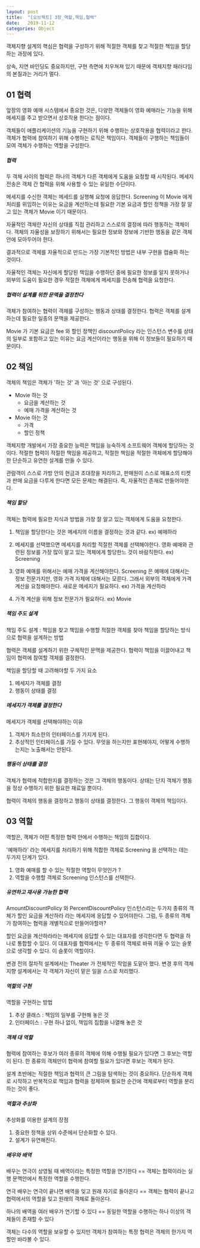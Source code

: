 ```yaml
---
layout: post
title:  "[오브젝트] 3장_역할,책임,협력"
date:   2019-11-12
categories: Object
---
```


객체지향 설계의 핵심은 협력을 구성하기 위해 적절한 객체를 찾고 적절한 책임을 할당하는 과정에 있다. 

상속, 지연 바인딩도 중요하지만, 구현 측면에 치우쳐져 있기 때문에 객체지향 패러다임의 본질과는 거리가 멀다. 

## 01 협력

앞장의 영화 예매 시스템에서 중요한 것은, 다양한 객체들이 영화 예매라는 기능을 위해 메세지를 주고 받으면서 상호작용 한다는 점이다. 

객체들이 애플리케이션의 기능을 구현하기 위해 수행하는 상호작용을 협력이라고 한다. 객체가 협력에 참여하기 위해 수행하는 로직은 책임이다. 객체들이 구행하는 책임들이 모여 객체가 수행하는 역할을 구성한다.

##### 협력

두 객체 사이의 협력은 하나의 객체가 다른 객체에게 도움을 요청할 때 시작된다. 메세지 전송은 객체 간 협력을 위해 사용할 수 있는 유일한 수단이다.

메세지를 수신한 객체는 메세드를 실행해 요청에 응답한다. Screening 이 Movie 에게 처리를 위임하는 이유는 요금을 계산하는데 필요한 기본 요금과 할인 정책을 가장 잘 알고 있는 객체가 Movie 이기 때문이다. 

자율적인 객체란 자신의 상태를 직접 관리하고 스스로의 결정에 따라 행동하는 객체이다. 객체의 자율성을 보장하기 위해서는 필요한 정보와 정보에 기반한 행동을 같은 객체 안에 모아두어야 한다.

결과적으로 객체를 자율적으로 만드는 가장 기본적인 방법은 내부 구현을 캡슐화 하는 것이다. 

자율적인 객체는 자신에게 할당된 책임을 수행하던 중에 필요한 정보를 알지 못하거나 외부의 도움이 필요한 경우 적절한 객체에게 메세지를 전송해 협력을 요청한다.

##### 협력이 설계를 위한 문맥을 결정한다

객체가 참여하는 협력이 객체를 구성하는 행동과 상태를 결정한다. 협력은 객체를 설계하는데 필요한 일종의 문맥을 제공한다.

Movie 가 기본 요금은 fee 와 할인 정책인 discountPolicy 라는 인스턴스 변수를 상태의 일부로 포함하고 있는 이유는 요금 계산이라는 행동을 위해 이 정보들이 필요하기 때문이다.

## 02 책임

객체의 책임은 객체가 '하는 것' 과 '아는 것' 으로 구성된다.

- Movie 하는 것
  - 요금을 계산하는 것
  - 예매 가격을 계산하는 것
- Movie 아는 것
  - 가격
  - 할인 정책

객체지향 개발에서 가장 중요한 능력은 책임을 능숙하게 소프트웨어 객체에 할당하는 것이다. 적절한 협력이 적절한 책임을 제공하고, 적절한 책임을 적절한 객체에게 할당해야한 단순하고 유연한 설계를 만들 수 있다.

관람객이 스스로 가방 안의 현금과 초대장을 처리하고, 판매원이 스스로 매표소의 티켓과 판매 요금을 다루게 한다면 모든 문제는 해결된다. 즉, 자율적인 존재로 만들어야한다.

##### 책임 할당

객체는 협력에 필요한 지식과 방법을 가장 잘 알고 있는 객체에게 도움을 요청한다. 

1. 책임을 할당한다는 것은 메세지의 이름을 결정하는 것과 같다. ex) 예매하라

2. 메세지를 선택했으면 메세지를 처리할 적절한 객체를 선택해야한다. 영화 예매와 관련된 정보를 가장 많이 알고 있는 객체에게 할당한느 것이 바람직한다. ex) Screening

3. 영화 예매를 위해서는 예매 가격을 계산해야한다. Screening 은 예매에 대해서는 정보 전문가지만, 영화 가격 자체에 대해서는 모른다. 그래서 외부의 객체에게 가격 계산을 요청해야한다. 새로운 메세지가 필요하다. ex) 가격을 계산하라

4. 가격 계산을 위해 정보 전문가가 필요하다. ex) Movie

##### 책임 주도 설계

 책임 주도 설계 : 책임을 찾고 책임을 수행할 적절한 객체를 찾아 책임을 할당하는 방식으로 협력을 설계하는 방법

협력은 객체를 설계하기 위한 구체적인 문맥을 제공한다. 협력이 책임을 이끌어내고 책임이 협력에 참여할 객체를 결정한다. 

책임을 할당할 때 고려해야할 두 가지 요소

1. 메세지가 객체를 결정
2. 행동이 상태를 결정

##### 메세지가 객체를 결정한다

메세지가 객체를 선택해야하는 이유

1. 객체가 최소한의 인터페이스를 가지게 된다. 
2. 추상적인 인터페이스를 가질 수 있다. 무엇을 하는지만 표현해야지, 어떻게 수행하는지는 노출해서는 안된다.

##### 행동이 상태를 결정

객체가 협력에 적합한지를 결정하는 것은 그 객체의 행동이다. 상태는 단지 객체가 행동을 정상 수행하기 위한 필요한 재료일 뿐이다.

협력이 객체의 행동을 결정하고 행동이 상태를 결정한다. 그 행동이 객체의 책임이다.

## 03 역할

역할은, 객체가 어떤 특정한 협력 안에서 수행하는 책임의 집합이다.

'예매하라' 라는 메세지를 처리하기 위해 적합한 객체로 Screening 을 선택하는 데는 두가지 단계가 있다.

1. 영화 예매를 할 수 있는 적절한 역할이 무엇인가 ?
2. 역할을 수행할 객체로 Screening 인스턴스를 선택한다.

##### 유연하고 재사용 가능한 협력

AmountDiscountPolicy 와 PercentDiscountPolicy 인스턴스라는 두가지 종류의 객체가 할인 요금을 계산하라 라는 메세지에 응답할 수 있어야한다. 그럼, 두 종류의 객체가 참여하는 협력을 개별적으로 만들어야할까?

할인 요금을 계산하라라는 메세지에 응답할 수 있는 대표자를 생각한다면 두 협력을 하나로 통합할 수 있다. 이 대표자를 협력에서는 두 종류의 객체로 바꿔 끼울 수 있는 슬롯으로 생각할 수 있다. 이 슬롯이 역할이다.

변경 전의 절차적 설계에서는 Theater 가 전체적인 작업을 도맡아 했다. 변경 후의 객체지향 설계에서는 각 객체가 자신이 맡은 일을 스스로 처리했다. 

##### 역할의 구현

역할을 구현하는 방법

1. 추상 클래스 : 책임의 일부를 구현해 놓은 것
2. 인터페이스 : 구현 하나 없이, 책임의 집합을 나열해 놓은 것

##### 객체 대 역할

협력에 참여하는 후보가 여러 종류의 객체에 의해 수행될 필요가 있다면 그 후보는 역할이 된다. 한 종류의 객체만이 협력에 참여할 필요가 있다면 후보는 객체가 된다.

설계 초반에는 적절한 책임과 협력의 큰 그림을 탐색하는 것이 중요하다. 단순하게 객체로 시작하고 반복적으로 책임과 협력을 정제하며 필요한 순간에 객체로부터 역할을 분리하는 것이 좋다.

##### 역할과 추상화

추상화를 이용한 설계의 장점

1. 중요한 정책을 상위 수준에서 단순화할 수 있다.
2. 설계가 유연해진다.

##### 배우와 배역

배우는 연극이 상영될 때 배역이라는 특정한 역할을 연기한다 == 객체는 협력이라는 실행 문맥안에서 특정한 역할을 수행한다.

연극 배우는 연극이 끝나면 배역을 잊고 원래 자기로 돌아온다 == 객체는 협력이 끝나고 협력에서의 역할을 잊고 원래의 객체로 돌아온다.

하나의 배역을 여러 배우가 연기할 수 있다 == 동일한 역할을 수행하는 하나 이상의 객체들이 존재할 수 있다

객체는 다수의 역할을 보유할 수 있지만 객체가 참여하는 특정 협력은 객체의 한가지 역할만 바라볼 수 있다.